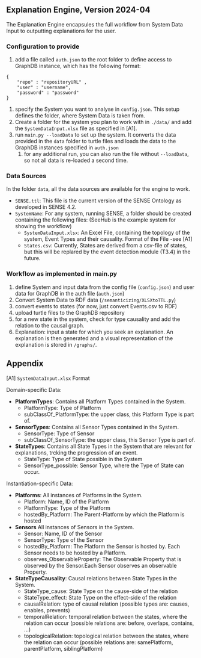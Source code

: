 ## Explanation Engine, Version 2024-04

The Explanation Engine encapsules the full workflow from System Data Input to outputting explanations for the user.

### Configuration to provide

1. add a file called ``auth.json`` to the root folder to define access to GraphDB instance, which has the following format:
````
{
    "repo" : "repositoryURL" ,
    "user" : "username", 
    "password" : "password"
}
````
1. specify the System you want to analyse in ``config.json``. This setup defines the folder, where System Data is taken from.
2. Create a folder for the system you plan to work with in ``./data/`` and add the ``SystemDataInput.xlsx`` file as specified in [A1].
3. run ``main.py --loadData`` to set up the system. It converts the data provided in the ``data`` folder to turtle files and loads the data to the GraphDB instances specified in ``auth.json``
   1. for any additional run, you can also run the file without ``--loadData``, so not all data is re-loaded a second time.


### Data Sources
In the folder ``data``, all the data sources are available for the engine to work.
- ``SENSE.ttl``: This file is the current version of the SENSE Ontology as developed in SENSE 4.2.
- ``SystemName``: For any system, running SENSE, a folder should be created containing the following files: (SeeHub is the example system for showing the workflow)
  - ``SystemDataInput.xlsx``: An Excel File, containing the topology of the system, Event Types and their causality. Format of the File -see [A1] 
  - ``States.csv``: Currently, States are derived from a csv-file of states, but this will be replared by the event detection module (T3.4) in the future.


### Workflow as implemented in main.py
1. define System and input data from the config file (``config.json``) and user data for GraphDB in the auth file (``auth.json``)
2. Convert System Data to RDF data (``/semanticizing/XLSXtoTTL.py``)
3. convert events to states (for now, just convert Events.csv to RDF)
4. upload turtle files to the GraphDB repository
5. for a new state in the system, check for type causality and add the relation to the causal graph.
6. Explanation: input a state for which you seek an explanation. An explanation is then generated and a visual representation of the explanation is stored in ``/graphs/``.

## Appendix

[A1] ``SystemDataInput.xlsx`` Format

Domain-specific Data:
- **PlatformTypes**: Contains all Platform Types contained in the System.
  - PlatformType: Type of Platform
  - subClassOf_PlatformType: the upper class, this Platform Type is part of.
- **SensorTypes**: Contains all Sensor Types contained in the System.
  - SensorType: Type of Sensor
  - subClassOf_SensorType: the upper class, this Sensor Type is part of.
- **StateTypes**: Contains all State Types in the System that are relevant for explanations, trcking the progression of an event.
  - StateType: Type of State possible in the System 
  - SensorType_possible: Sensor Type, where the Type of State can occur.

Instantiation-specific Data:
- **Platforms**: All instances of Platforms in the System.
  - Platform: Name, ID of the Platform
  - PlatformType: Type of the Platform
  - hostedBy_Platform: The Parent-Platform by which the Platform is hosted
- **Sensors** All instances of Sensors in the System.
  - Sensor: Name, ID of the Sensor
  - SensorType: Type of the Sensor
  - hostedBy_Platform: The Platform the Sensor is hosted by. Each Sensor needs to be hosted by a Platform.
  - observes_ObservableProperty: The Observable Property that is observed by the Sensor.Each Sensor observes an observable Property.
- **StateTypeCausality**: Causal relations between State Types in the System.
  - StateType_cause: State Type on the cause-side of the relation
  - StateType_effect: State Type on the effect-side of the relation
  - causalRelation: type of causal relation (possible types are: causes, enables, prevents)
  - temporalRelation: temporal relation between the states, where the relation can occur (possible relations are: before, overlaps, contains, ...)
  - topologicalRelation: topological relation between the states, where the relation can occur (possible relations are: samePlatform, parentPlatform, siblingPlatform)